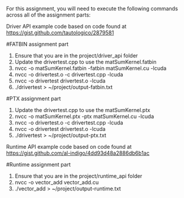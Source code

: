 For this assignment, you will need to execute the following commands across all of the assignment parts:

Driver API example code based on code found at https://gist.github.com/tautologico/2879581

#FATBIN assignment part
1. Ensure that you are in the project/driver_api folder
2. Update the drivertest.cpp to use the matSumKernel.fatbin
3. nvcc -o matSumKernel.fatbin -fatbin matSumKernel.cu -lcuda
4. nvcc -o drivertest.o -c drivertest.cpp -lcuda
5. nvcc -o drivertest drivertest.o -lcuda
6. ./drivertest > ~/project/output-fatbin.txt

#PTX assignment part
1. Update the drivertest.cpp to use the matSumKernel.ptx
2. nvcc -o matSumKernel.ptx -ptx matSumKernel.cu -lcuda
3. nvcc -o drivertest.o -c drivertest.cpp -lcuda
4. nvcc -o drivertest drivertest.o -lcuda
5. ./drivertest > ~/project/output-ptx.txt

Runtime API example code based on code found at https://gist.github.com/al-indigo/4dd93d48a2886db6b1ac

#Runtime assignment part

1. Ensure that you are in the project/runtime_api folder
2. nvcc -o vector_add vector_add.cu
3. ./vector_add > ~/project/output-runtime.txt
